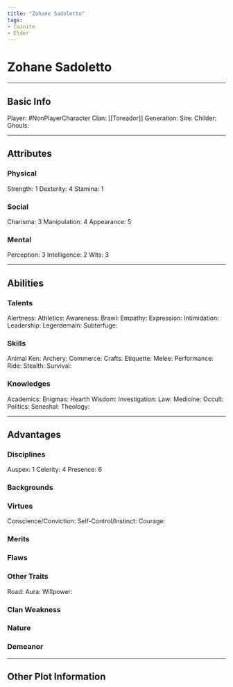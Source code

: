 ```yaml
---
title: "Zohane Sadoletto"
tags:
- Cainite
- Elder
---
```

# Zohane Sadoletto
---
## Basic Info
Player: #NonPlayerCharacter 
Clan: [[Toreador]]
Generation:
Sire:
Childer:
Ghouls:

---

## Attributes
### Physical
Strength: 1
Dexterity: 4
Stamina: 1

### Social
Charisma: 3
Manipulation: 4
Appearance: 5

### Mental
Perception: 3
Intelligence: 2
Wits: 3

---

## Abilities
### Talents
Alertness:
Athletics:
Awareness:
Brawl:
Empathy:
Expression:
Intimidation:
Leadership:
Legerdemain:
Subterfuge:

### Skills
Animal Ken:
Archery:
Commerce:
Crafts:
Etiquette:
Melee:
Performance:
Ride:
Stealth:
Survival:

### Knowledges
Academics:
Enigmas:
Hearth Wisdom:
Investigation:
Law:
Medicine:
Occult:
Politics:
Seneshal:
Theology:

---

## Advantages
### Disciplines
Auspex: 1
Celerity: 4
Presence: 6


### Backgrounds



### Virtues
Conscience/Conviction: 
Self-Control/Instinct:
Courage:

### Merits

### Flaws

### Other Traits
Road:
Aura:
Willpower:

### Clan Weakness

### Nature

### Demeanor

---
## Other Plot Information
